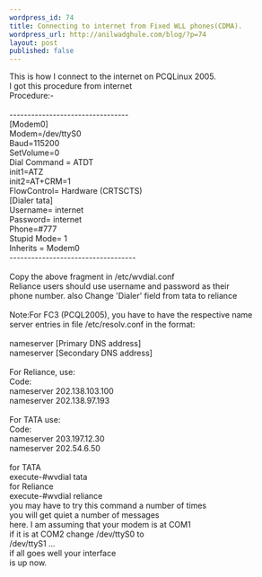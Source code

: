 ```yaml
--- 
wordpress_id: 74
title: Connecting to internet from Fixed WLL phones(CDMA).
wordpress_url: http://anilwadghule.com/blog/?p=74
layout: post
published: false
---
```

This is how I connect to the internet on PCQLinux 2005.<br />I got this procedure from internet<br />Procedure:-<br /><br />---------------------------------<br />[Modem0]<br />Modem=/dev/ttyS0<br />Baud=115200<br />SetVolume=0<br />Dial Command = ATDT<br />init1=ATZ<br />init2=AT+CRM=1<br />FlowControl= Hardware (CRTSCTS)<br />[Dialer tata]<br />Username= internet<br />Password= internet<br />Phone=#777<br />Stupid Mode= 1<br />Inherits = Modem0<br />-----------------------------------<br /><br />Copy the above fragment in /etc/wvdial.conf<br />Reliance users should use username and password as their<br />phone number. also Change 'Dialer' field from tata to reliance<br /><br />Note:For FC3 (PCQL2005), you have to have the respective name<br />server entries in file /etc/resolv.conf in the format:<br /><br />nameserver [Primary DNS address]<br />nameserver [Secondary DNS address]<br /><br />For Reliance, use:<br />Code:<br />nameserver 202.138.103.100<br />nameserver 202.138.97.193<br /><br />For TATA use:<br />Code:<br />nameserver 203.197.12.30<br />nameserver 202.54.6.50<br /><br />for TATA<br />execute-#wvdial tata<br />for Reliance<br />execute-#wvdial reliance    <br />you may have to try this command a number of times<br />you will get quiet a number of messages<br />here. I am assuming that your modem is at COM1<br />if it is at COM2 change /dev/ttyS0 to<br />/dev/ttyS1 ...<br />if all goes well your interface<br />is up now.
